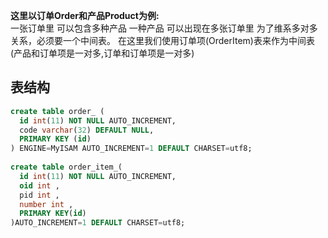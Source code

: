 


__这里以订单Order和产品Product为例:__<br>
一张订单里 可以包含多种产品
一种产品 可以出现在多张订单里
为了维系多对多关系，必须要一个中间表。 在这里我们使用订单项(OrderItem)表来作为中间表
(产品和订单项是一对多,订单和订单项是一对多)

表结构
---
```sql
create table order_ (
  id int(11) NOT NULL AUTO_INCREMENT,
  code varchar(32) DEFAULT NULL,
  PRIMARY KEY (id)
) ENGINE=MyISAM AUTO_INCREMENT=1 DEFAULT CHARSET=utf8;
 
create table order_item_(
  id int(11) NOT NULL AUTO_INCREMENT, 
  oid int ,
  pid int ,
  number int ,
  PRIMARY KEY(id)
)AUTO_INCREMENT=1 DEFAULT CHARSET=utf8;
```